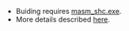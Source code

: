 + Buiding requires [masm_shc.exe](https://github.com/hasherezade/masm_shc/releases).
+ More details described [here](https://github.com/hasherezade/masm_shc).
